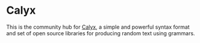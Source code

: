# Calyx

This is the community hub for [Calyx](https://calyx.fictiveworks.org), a simple and powerful syntax format and set of open source libraries for producing random text using grammars.

